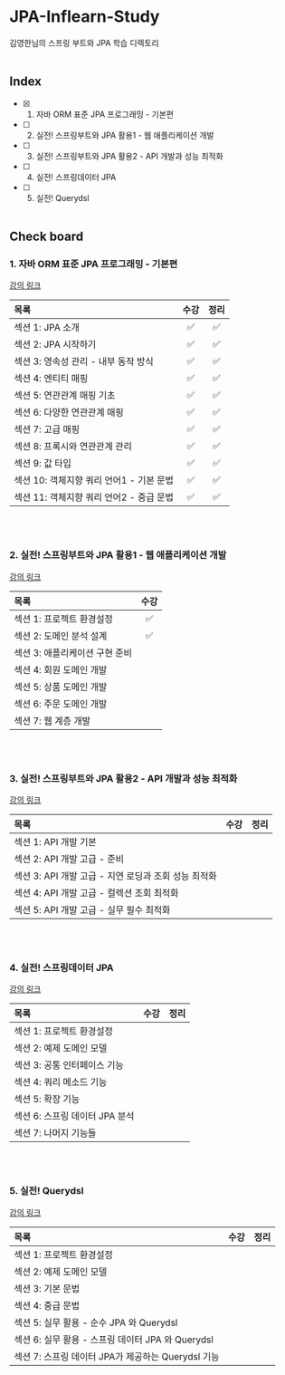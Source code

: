 # JPA-Inflearn-Study

김영한님의 스프링 부트와 JPA 학습 디렉토리  
</br>

## Index

- [x] 1. 자바 ORM 표준 JPA 프로그래밍 - 기본편
- [ ] 2. 실전! 스프링부트와 JPA 활용1 - 웹 애플리케이션 개발
- [ ] 3. 실전! 스프링부트와 JPA 활용2 - API 개발과 성능 최적화
- [ ] 4. 실전! 스프링데이터 JPA
- [ ] 5. 실전! Querydsl
     </br>
     </br>

## Check board

### 1. 자바 ORM 표준 JPA 프로그래밍 - 기본편

[강의 링크](https://www.inflearn.com/course/ORM-JPA-Basic/dashboard)
</br>

| 목록                                     | 수강 | 정리 |
| :--------------------------------------- | :--: | :--: |
| 섹션 1: JPA 소개                         |  ✅  |  ✅  |
| 섹션 2: JPA 시작하기                     |  ✅  |  ✅  |
| 섹션 3: 영속성 관리 - 내부 동작 방식     |  ✅  |  ✅  |
| 섹션 4: 엔티티 매핑                      |  ✅  |  ✅  |
| 섹션 5: 연관관계 매핑 기초               |  ✅  |  ✅  |
| 섹션 6: 다양한 연관관계 매핑             |  ✅  |  ✅  |
| 섹션 7: 고급 매핑                        |  ✅  |  ✅  |
| 섹션 8: 프록시와 연관관계 관리           |  ✅  |  ✅  |
| 섹션 9: 값 타입                          |  ✅  |  ✅  |
| 섹션 10: 객체지향 쿼리 언어1 - 기본 문법 |  ✅  |  ✅  |
| 섹션 11: 객체지향 쿼리 언어2 - 중급 문법 |  ✅  |  ✅  |

</br>
</br>

### 2. 실전! 스프링부트와 JPA 활용1 - 웹 애플리케이션 개발

[강의 링크](https://www.inflearn.com/course/%EC%8A%A4%ED%94%84%EB%A7%81%EB%B6%80%ED%8A%B8-JPA-%ED%99%9C%EC%9A%A9-1/dashboard)
</br>

| 목록                           | 수강 |
| :----------------------------- | :--: |
| 섹션 1: 프로젝트 환경설정      |  ✅  |
| 섹션 2: 도메인 분석 설계       |  ✅  |
| 섹션 3: 애플리케이션 구현 준비 |      |
| 섹션 4: 회원 도메인 개발       |      |
| 섹션 5: 상품 도메인 개발       |      |
| 섹션 6: 주문 도메인 개발       |      |
| 섹션 7: 웹 계층 개발           |      |

</br>
</br>

### 3. 실전! 스프링부트와 JPA 활용2 - API 개발과 성능 최적화

[강의 링크](https://www.inflearn.com/course/%EC%8A%A4%ED%94%84%EB%A7%81%EB%B6%80%ED%8A%B8-JPA-API%EA%B0%9C%EB%B0%9C-%EC%84%B1%EB%8A%A5%EC%B5%9C%EC%A0%81%ED%99%94/dashboard)
</br>

| 목록                                                 | 수강 | 정리 |
| :--------------------------------------------------- | :--: | :--: |
| 섹션 1: API 개발 기본                                |      |      |
| 섹션 2: API 개발 고급 - 준비                         |      |      |
| 섹션 3: API 개발 고급 - 지연 로딩과 조회 성능 최적화 |      |      |
| 섹션 4: API 개발 고급 - 컬렉션 조회 최적화           |      |      |
| 섹션 5: API 개발 고급 - 실무 필수 최적화             |      |      |

</br>
</br>

### 4. 실전! 스프링데이터 JPA

[강의 링크](https://www.inflearn.com/course/%EC%8A%A4%ED%94%84%EB%A7%81-%EB%8D%B0%EC%9D%B4%ED%84%B0-JPA-%EC%8B%A4%EC%A0%84/dashboard)
</br>

| 목록                           | 수강 | 정리 |
| :----------------------------- | :--: | :--: |
| 섹션 1: 프로젝트 환경설정      |      |      |
| 섹션 2: 예제 도메인 모델       |      |      |
| 섹션 3: 공통 인터페이스 기능   |      |      |
| 섹션 4: 쿼리 메소드 기능       |      |      |
| 섹션 5: 확장 기능              |      |      |
| 섹션 6: 스프링 데이터 JPA 분석 |      |      |
| 섹션 7: 나머지 기능들          |      |      |

</br>
</br>

### 5. 실전! Querydsl

[강의 링크](https://www.inflearn.com/course/querydsl-%EC%8B%A4%EC%A0%84/dashboard)
</br>

| 목록                                               | 수강 | 정리 |
| :------------------------------------------------- | :--: | :--: |
| 섹션 1: 프로젝트 환경설정                          |      |      |
| 섹션 2: 예제 도메인 모델                           |      |      |
| 섹션 3: 기본 문법                                  |      |      |
| 섹션 4: 중급 문법                                  |      |      |
| 섹션 5: 실무 활용 - 순수 JPA 와 Querydsl           |      |      |
| 섹션 6: 실무 활용 - 스프링 데이터 JPA 와 Querydsl  |      |      |
| 섹션 7: 스프링 데이터 JPA가 제공하는 Querydsl 기능 |      |      |

</br>
</br>
